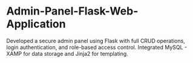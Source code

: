 # Admin-Panel-Flask-Web-Application
Developed a secure admin panel using Flask with full CRUD operations, login authentication, and role-based access control. Integrated MySQL - XAMP for data storage and Jinja2 for templating.
